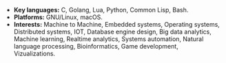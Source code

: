 - **Key languages:** C, Golang, Lua, Python, Common Lisp, Bash.
- **Platforms:** GNU/Linux, macOS.
- **Interests:** Machine to Machine, Embedded systems, Operating systems, Distributed systems, IOT, Database engine design, Big data analytics, Machine learning, Realtime analytics, Systems automation, Natural language processing, Bioinformatics, Game development, Vizualizations.
